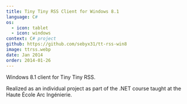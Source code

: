 ```yaml
---
title: Tiny Tiny RSS Client for Windows 8.1
language: C#
os:
  - icon: tablet
  - icon: windows
context: C# project
github: https://github.com/sebyx31/tt-rss-win8
image: ttrss.webp
date: Jan 2014
order: 2014-01-26
---
```


Windows 8.1 client for Tiny Tiny RSS.

Realized as an individual project as part of the .NET course taught at the Haute École Arc Ingénierie.